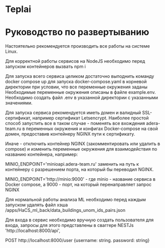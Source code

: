 # Teplai

# Руководство по развертыванию

Настоятельно рекомендуется производить все работы на системе Linux.

Для корректной работы сервисов на NodeJS необходимо перед запуском контейнеров вызвать npm i

Для запуска всего сервиса целиком достаточно выподнить команду docker compose up для запуска docker-compose.yaml в корневой директории при условии, что все переменные окружения заданы
Необходимые переменные окружения описаны в файле example.env. Необходимо создать файл .env в указанной директории с указанными значениями.

Для запуска сервиса рекомендуется иметь домен и валидный SSL-сертификат, например сертификат Letsencrypt.
Наиболее простой способ запустить все в таком случае - поменять все вхождения adera-team.ru в переменных окружения и конфигах Docker-compose на свой домен, предоставив контейнеру NGINX пути к сертификату.

Иначе - отключить контейнер NGINX (закомментировать или удалить в compose) и изменить переменные окружения для взаимодействия по названию контейнера, например:

MINIO_ENDPOINT='minioapi.adera-team.ru' заменить на путь к контейнеру с разрешением порта, на который бы переводил NGINX.

MINIO_ENDPOINT='http://minio:9000' - где minio - название сервиса в Docker compose, а 9000 - порт, на который перенаправляет запрос NGINX

Для нормальной работы анализа ML необходимо перед каждым запуском удалять файл хэша /apps/HaCS_ml_back/data_buildings_unom_ids_pairs.json

Для входа в сервис необходимо вручную создать пользователя для входа, запросы для этого представлены в сваггере NESTJs 'http://localhost:8000/api', 

POST http://localhost:8000/user {username: string. password: string}